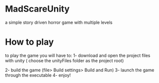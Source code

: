 # MadScareUnity
a simple story driven horror game with multiple levels

# How to play 

to play the game you will have to:
1- download and open the project files with unity ( choose the unityFiles folder as the project root)

2- build the game (file> Build settings> Build and Run)
3- launch the game through the executable
4- enjoy!
